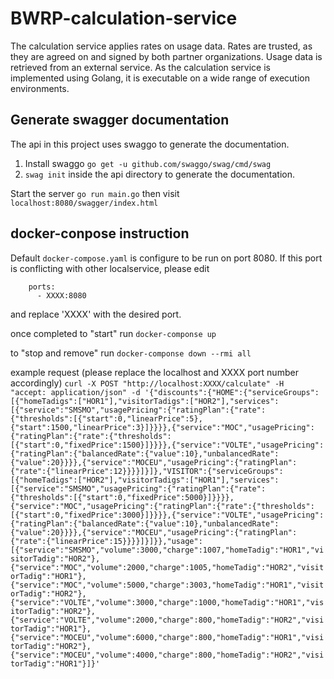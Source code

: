 # BWRP-calculation-service

The calculation service applies rates on usage data.
Rates are trusted, as they are agreed on and signed by both partner organizations.
Usage data is retrieved from an external service.
As the calculation service is implemented using Golang, it is executable on a wide range of execution environments.

## Generate swagger documentation

The api in this project uses swaggo to generate the documentation.

1. Install swaggo `go get -u github.com/swaggo/swag/cmd/swag`
2. `swag init` inside the api directory to generate the documentation.


Start the server `go run main.go` then visit `localhost:8080/swagger/index.html`


## docker-conpose instruction
Default `docker-compose.yaml` is configure to be run on port 8080. If this port is conflicting with other localservice, please edit
```
    ports:
      - XXXX:8080
```

and replace 'XXXX' with the desired port.

once completed to "start" run
`docker-componse up`

to "stop and remove" run
`docker-componse down --rmi all`

example request (please replace the localhost and XXXX port number accordingly)
`curl -X POST "http://localhost:XXXX/calculate" -H  "accept: application/json" -d '{"discounts":{"HOME":{"serviceGroups":[{"homeTadigs":["HOR1"],"visitorTadigs":["HOR2"],"services":[{"service":"SMSMO","usagePricing":{"ratingPlan":{"rate":{"thresholds":[{"start":0,"linearPrice":5},{"start":1500,"linearPrice":3}]}}}},{"service":"MOC","usagePricing":{"ratingPlan":{"rate":{"thresholds":[{"start":0,"fixedPrice":1500}]}}}},{"service":"VOLTE","usagePricing":{"ratingPlan":{"balancedRate":{"value":10},"unbalancedRate":{"value":20}}}},{"service":"MOCEU","usagePricing":{"ratingPlan":{"rate":{"linearPrice":12}}}}]}]},"VISITOR":{"serviceGroups":[{"homeTadigs":["HOR2"],"visitorTadigs":["HOR1"],"services":[{"service":"SMSMO","usagePricing":{"ratingPlan":{"rate":{"thresholds":[{"start":0,"fixedPrice":5000}]}}}},{"service":"MOC","usagePricing":{"ratingPlan":{"rate":{"thresholds":[{"start":0,"fixedPrice":3000}]}}}},{"service":"VOLTE","usagePricing":{"ratingPlan":{"balancedRate":{"value":10},"unbalancedRate":{"value":20}}}},{"service":"MOCEU","usagePricing":{"ratingPlan":{"rate":{"linearPrice":15}}}}]}]}},"usage":[{"service":"SMSMO","volume":3000,"charge":1007,"homeTadig":"HOR1","visitorTadig":"HOR2"},{"service":"MOC","volume":2000,"charge":1005,"homeTadig":"HOR2","visitorTadig":"HOR1"},{"service":"MOC","volume":5000,"charge":3003,"homeTadig":"HOR1","visitorTadig":"HOR2"},{"service":"VOLTE","volume":3000,"charge":1000,"homeTadig":"HOR1","visitorTadig":"HOR2"},{"service":"VOLTE","volume":2000,"charge":800,"homeTadig":"HOR2","visitorTadig":"HOR1"},{"service":"MOCEU","volume":6000,"charge":800,"homeTadig":"HOR1","visitorTadig":"HOR2"},{"service":"MOCEU","volume":4000,"charge":800,"homeTadig":"HOR2","visitorTadig":"HOR1"}]}'`
